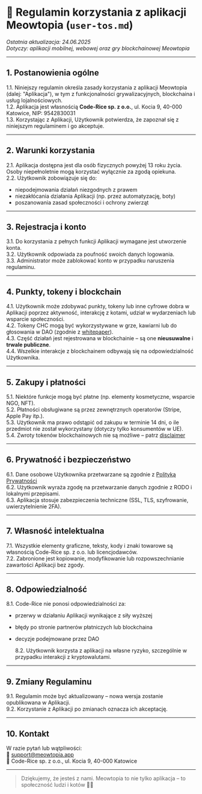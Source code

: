 # 📄 Regulamin korzystania z aplikacji Meowtopia (`user-tos.md`)

_Ostatnia aktualizacja: 24.06.2025_  
_Dotyczy: aplikacji mobilnej, webowej oraz gry blockchainowej Meowtopia_

---

## 1. Postanowienia ogólne

1.1. Niniejszy regulamin określa zasady korzystania z aplikacji Meowtopia (dalej: "Aplikacja"), w tym z funkcjonalności grywalizacyjnych, blockchaina i usług lojalnościowych.  
1.2. Aplikacja jest własnością **Code-Rice sp. z o.o.**, ul. Kocia 9, 40-000 Katowice, NIP: 9542830031  
1.3. Korzystając z Aplikacji, Użytkownik potwierdza, że zapoznał się z niniejszym regulaminem i go akceptuje.

---

## 2. Warunki korzystania

2.1. Aplikacja dostępna jest dla osób fizycznych powyżej 13 roku życia. Osoby niepełnoletnie mogą korzystać wyłącznie za zgodą opiekuna.  
2.2. Użytkownik zobowiązuje się do:

- niepodejmowania działań niezgodnych z prawem
- niezakłócania działania Aplikacji (np. przez automatyzację, boty)
- poszanowania zasad społeczności i ochrony zwierząt

---

## 3. Rejestracja i konto

3.1. Do korzystania z pełnych funkcji Aplikacji wymagane jest utworzenie konta.  
3.2. Użytkownik odpowiada za poufność swoich danych logowania.  
3.3. Administrator może zablokować konto w przypadku naruszenia regulaminu.

---

## 4. Punkty, tokeny i blockchain

4.1. Użytkownik może zdobywać punkty, tokeny lub inne cyfrowe dobra w Aplikacji poprzez aktywność, interakcję z kotami, udział w wydarzeniach lub wsparcie społeczności.  
4.2. Tokeny CHC mogą być wykorzystywane w grze, kawiarni lub do głosowania w DAO (zgodnie z [whitepaper](../policies/token-whitepaper.md)).  
4.3. Część działań jest rejestrowana w blockchainie – są one **nieusuwalne** i **trwale publiczne**.  
4.4. Wszelkie interakcje z blockchainem odbywają się na odpowiedzialność Użytkownika.

---

## 5. Zakupy i płatności

5.1. Niektóre funkcje mogą być płatne (np. elementy kosmetyczne, wsparcie NGO, NFT).  
5.2. Płatności obsługiwane są przez zewnętrznych operatorów (Stripe, Apple Pay itp.).  
5.3. Użytkownik ma prawo odstąpić od zakupu w terminie 14 dni, o ile przedmiot nie został wykorzystany (dotyczy tylko konsumentów w UE).  
5.4. Zwroty tokenów blockchainowych nie są możliwe – patrz [disclaimer](../policies/disclaimer.md)

---

## 6. Prywatność i bezpieczeństwo

6.1. Dane osobowe Użytkownika przetwarzane są zgodnie z [Polityką Prywatności](./user-privacy.md)  
6.2. Użytkownik wyraża zgodę na przetwarzanie danych zgodnie z RODO i lokalnymi przepisami.  
6.3. Aplikacja stosuje zabezpieczenia techniczne (SSL, TLS, szyfrowanie, uwierzytelnienie 2FA).

---

## 7. Własność intelektualna

7.1. Wszystkie elementy graficzne, teksty, kody i znaki towarowe są własnością Code-Rice sp. z o.o. lub licencjodawców.  
7.2. Zabronione jest kopiowanie, modyfikowanie lub rozpowszechnianie zawartości Aplikacji bez zgody.

---

## 8. Odpowiedzialność

8.1. Code-Rice nie ponosi odpowiedzialności za:

- przerwy w działaniu Aplikacji wynikające z siły wyższej
- błędy po stronie partnerów płatniczych lub blockchaina
- decyzje podejmowane przez DAO

  8.2. Użytkownik korzysta z aplikacji na własne ryzyko, szczególnie w przypadku interakcji z kryptowalutami.

---

## 9. Zmiany Regulaminu

9.1. Regulamin może być aktualizowany – nowa wersja zostanie opublikowana w Aplikacji.  
9.2. Korzystanie z Aplikacji po zmianach oznacza ich akceptację.

---

## 10. Kontakt

W razie pytań lub wątpliwości:  
📧 [support@meowtopia.app](mailto:support@meowtopia.app)  
📮 Code-Rice sp. z o.o., ul. Kocia 9, 40-000 Katowice

---

> Dziękujemy, że jesteś z nami. Meowtopia to nie tylko aplikacja – to społeczność ludzi i kotów 💖🐾
